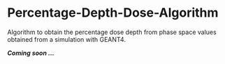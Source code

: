 # Percentage-Depth-Dose-Algorithm
Algorithm to obtain the percentage dose depth from phase space values obtained from a simulation with GEANT4.

***Coming soon ...***
 
